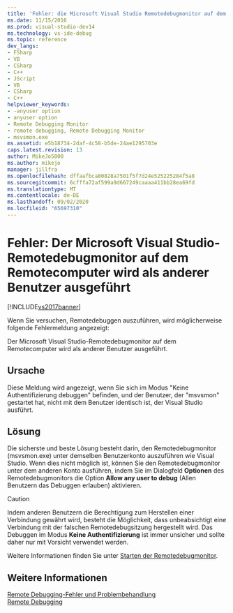 ```yaml
---
title: 'Fehler: die Microsoft Visual Studio Remotedebugmonitor auf dem Remote Computer wird als anderer Benutzer ausgeführt | Microsoft-Dokumentation'
ms.date: 11/15/2016
ms.prod: visual-studio-dev14
ms.technology: vs-ide-debug
ms.topic: reference
dev_langs:
- FSharp
- VB
- CSharp
- C++
- JScript
- VB
- CSharp
- C++
helpviewer_keywords:
- -anyuser option
- anyuser option
- Remote Debugging Monitor
- remote debugging, Remote Debugging Monitor
- msvsmon.exe
ms.assetid: e5b18734-2daf-4c58-b5de-24ae1295703e
caps.latest.revision: 13
author: MikeJo5000
ms.author: mikejo
manager: jillfra
ms.openlocfilehash: dffaafbca80828a7501f5f7d24e525225284f5a8
ms.sourcegitcommit: 6cfffa72af599a9d667249caaaa411bb28ea69fd
ms.translationtype: MT
ms.contentlocale: de-DE
ms.lasthandoff: 09/02/2020
ms.locfileid: "65697310"
---
```

# <a name="error-the-microsoft-visual-studio-remote-debugging-monitor-on-the-remote-computer-is-running-as-a-different-user"></a>Fehler: Der Microsoft Visual Studio-Remotedebugmonitor auf dem Remotecomputer wird als anderer Benutzer ausgeführt
[!INCLUDE[vs2017banner](../includes/vs2017banner.md)]

Wenn Sie versuchen, Remotedebuggen auszuführen, wird möglicherweise folgende Fehlermeldung angezeigt:  
  
 Der Microsoft Visual Studio-Remotedebugmonitor auf dem Remotecomputer wird als anderer Benutzer ausgeführt.  
  
## <a name="cause"></a>Ursache  
 Diese Meldung wird angezeigt, wenn Sie sich im Modus "Keine Authentifizierung debuggen" befinden, und der Benutzer, der "msvsmon" gestartet hat, nicht mit dem Benutzer identisch ist, der Visual Studio ausführt.  
  
## <a name="solution"></a>Lösung  
 Die sicherste und beste Lösung besteht darin, den Remotedebugmonitor (msvsmon.exe) unter demselben Benutzerkonto auszuführen wie Visual Studio. Wenn dies nicht möglich ist, können Sie den Remotedebugmonitor unter dem anderen Konto ausführen, indem Sie im Dialogfeld **Optionen** des Remotedebugmonitors die Option **Allow any user to debug** (Allen Benutzern das Debuggen erlauben) aktivieren.  
  
> [!CAUTION]
> Indem anderen Benutzern die Berechtigung zum Herstellen einer Verbindung gewährt wird, besteht die Möglichkeit, dass unbeabsichtigt eine Verbindung mit der falschen Remotedebugsitzung hergestellt wird. Das Debuggen im Modus **Keine Authentifizierung** ist immer unsicher und sollte daher nur mit Vorsicht verwendet werden.  
  
 Weitere Informationen finden Sie unter [Starten der Remotedebugmonitor](https://msdn.microsoft.com/library/55b60ce7-834b-4e83-a10e-fe4248260a4c).  
  
## <a name="see-also"></a>Weitere Informationen  
 [Remote Debugging-Fehler und Problembehandlung](../debugger/remote-debugging-errors-and-troubleshooting.md)   
 [Remote Debugging](../debugger/remote-debugging.md)
